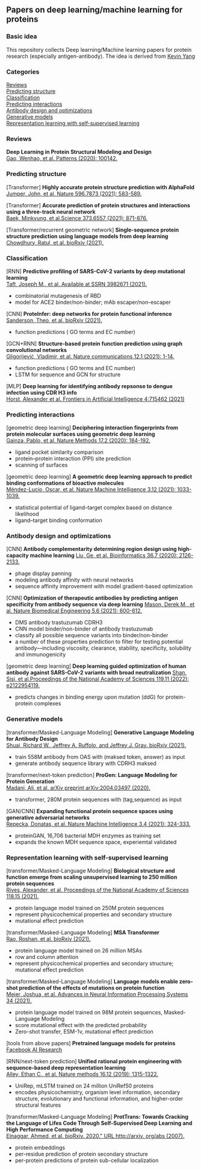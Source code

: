 ## Papers on deep learning/machine learning for proteins

### Basic idea

This repository collects Deep learning/Machine learning papers for protein research (especially antigen-antibody). The idea is derived from [Kevin Yang](https://github.com/yangkky/Machine-learning-for-proteins)

### Categories

[Reviews](#reviews)   
[Predicting structure](#predicting-structure)   
[Classification](#classification-and-annotation)    
[Predicting interactions](#predicting-interactions)   
[Antibody design and optimizations](#antibody-design-and-optimizations)  
[Generative models](#generative-models)   
[Representation learning with self-supervised learning](#representation-learning-with-self-supervised-learning)    

### Reviews

**Deep Learning in Protein Structural Modeling and Design**     
[Gao, Wenhao, et al. Patterns (2020): 100142.](https://doi.org/10.1016/j.patter.2020.100142)

### Predicting structure
[Transformer]
**Highly accurate protein structure prediction with AlphaFold**   
[Jumper, John, et al. Nature 596.7873 (2021): 583-589.](https://doi.org/10.1038/s41586-021-03819-2)

[Transformer]
**Accurate prediction of protein structures and interactions using a three-track neural network**   
[Baek, Minkyung, et al.Science 373.6557 (2021): 871-876.](https://doi.org/10.1126/science.abj8754)

[Transformer/recurrent geometric network]
**Single-sequence protein structure prediction using language models from deep learning**
[Chowdhury, Ratul, et al. bioRxiv (2021).](https://doi.org/10.1101/2021.08.02.454840)

### Classification
[RNN]
**Predictive profiling of SARS-CoV-2 variants by deep mutational learning**   
[Taft, Joseph M., et al. Available at SSRN 3982671 (2021).](https://doi.org/10.1101/2021.12.07.471580)   
- combinatorial mutagenesis of RBD
- model for ACE2 binder/non-binder; mAb escaper/non-escaper

[CNN]
**ProteInfer: deep networks for protein functional inference**   
[Sanderson, Theo, et al. bioRxiv (2021).](https://doi.org/10.1101/2021.09.20.461077)   
- function predictions ( GO terms and EC number)

[GCN+RNN]
**Structure-based protein function prediction using graph convolutional networks**   
[Gligorijević, Vladimir, et al. Nature communications 12.1 (2021): 1-14.](https://doi.org/10.1038/s41467-021-23303-9)   
- function predictions ( GO terms and EC number)
- LSTM for sequence and GCN for structure

[MLP]
**Deep learning for identifying antibody repsonse to dengue infection using CDR H3 info**   
[Horst, Alexander et al. Frontiers in Artificial Intelligence 4:715462 (2021)](https://doi.org/10.3389/frai.2021.715462)

### Predicting interactions
[geometric deep learning]
**Deciphering interaction fingerprints from protein molecular surfaces using geometric deep learning**   
[Gainza, Pablo, et al. Nature Methods 17.2 (2020): 184-192.](https://doi.org/10.1038/s41592-019-0666-6)   
- ligand pocket similarity comparison
- protein–protein interaction (PPI) site prediction
- scanning of surfaces

[geometric deep learning]
**A geometric deep learning approach to predict binding conformations of bioactive molecules**   
[Méndez-Lucio, Oscar, et al. Nature Machine Intelligence 3.12 (2021): 1033-1039.](https://doi.org/10.1038/s42256-021-00409-9)   
- statistical potential of ligand–target complex based on distance likelihood
- ligand–target binding conformation

### Antibody design and optimizations
[CNN]
**Antibody complementarity determining region design using high-capacity machine learning**
[Liu, Ge, et al. Bioinformatics 36.7 (2020): 2126-2133.](https://doi.org/10.1093/bioinformatics/btz895)
- phage display panning
- modeling antibody affinity with neural networks 
- sequence affinity improvement with model gradient-based optimization

[CNN]
**Optimization of therapeutic antibodies by predicting antigen specificity from antibody sequence via deep learning**
[Mason, Derek M., et al. Nature Biomedical Engineering 5.6 (2021): 600-612.](https://doi.org/10.1038/s41551-021-00699-9)
- DMS antibody trastuzumab CDRH3
- CNN model binder/non-binder of antibody trastuzumab
- classify all possible sequence variants into binder/non-binder
- a number of these properties prediction to filter for testing potential antibody—including viscosity, clearance, stability, specificity, solubility and immunogenicity

[geometric deep learning]
**Deep learning guided optimization of human antibody against SARS-CoV-2 variants with broad neutralization**
[Shan, Sisi, et al.Proceedings of the National Academy of Sciences 119.11 (2022): e2122954119.](https://doi.org/10.1073/pnas.2122954119)
- predicts changes in binding energy upon mutation (ddG) for protein-protein complexes

### Generative models
[transformer/Masked-Language Modeling]
**Generative Language Modeling for Antibody Design**   
[Shuai, Richard W., Jeffrey A. Ruffolo, and Jeffrey J. Gray. bioRxiv (2021).](https://doi.org/10.1101/2021.12.13.472419)   
- train 558M antibody from OAS with (maksed token, answer) as input
- generate antibody sequence library with CDRH3 maksed

[transformer/next-token prediction]
**ProGen: Language Modeling for Protein Generation**   
[Madani, Ali, et al. arXiv preprint arXiv:2004.03497 (2020).](https://arxiv.org/abs/2004.03497)
- transformer, 280M protein sequences with (tag,sequence) as input

[GAN/CNN]
**Expanding functional protein sequence spaces using generative adversarial networks**   
[Repecka, Donatas, et al. Nature Machine Intelligence 3.4 (2021): 324-333.](https://doi.org/10.1038/s42256-021-00310-5)
- proteinGAN, 16,706 bacterial MDH enzymes as training set
- expands the known MDH sequence space, experiemtal validated


### Representation learning with self-supervised learning
[transformer/Masked-Language Modeling]
**Biological structure and function emerge from scaling unsupervised learning to 250 million protein sequences**   
[Rives, Alexander, et al. Proceedings of the National Academy of Sciences 118.15 (2021).](https://doi.org/10.1073/pnas.2016239118)
- protein language model trained on 250M protein sequences
- represent physicochemical properties and secondary structure
- mutational effect prediction

[transformer/Masked-Language Modeling]
**MSA Transformer**   
[Rao, Roshan, et al. bioRxiv (2021).](https://doi.org/10.1101/2021.02.12.430858)
- protein language model trained on 26 million MSAs
- row and column attention
- represent physicochemical properties and secondary structure; mutational effect prediction

[transformer/Masked-Language Modeling]
**Language models enable zero-shot prediction of the effects of mutations on protein function**   
[Meier, Joshua, et al. Advances in Neural Information Processing Systems 34 (2021).](https://doi.org/10.1101/2021.07.09.450648)
- protein language model trained on 98M protein sequences, Masked-Language Modeling
- score mutational effect with the predicted probability
- Zero-shot transfer, ESM-1v, mutational effect prediction

[tools from above papers]
**Pretrained language models for proteins**
[Facebook AI Research](https://github.com/facebookresearch/esm)

[RNN/next-token prediction]
**Unified rational protein engineering with sequence-based deep representation learning**   
[Alley, Ethan C., et al. Nature methods 16.12 (2019): 1315-1322.](https://doi.org/10.1038/s41592-019-0598-1)
- UniRep, mLSTM trained on 24 million UniRef50 proteins
- encodes physicochemistry, organism level information, secondary structure, evolutionary and functional information, and higher-order structural features

[transformer/Masked-Language Modeling]
**ProtTrans: Towards Cracking the Language of Lifes Code Through Self-Supervised Deep Learning and High Performance Computing**   
[Elnaggar, Ahmed, et al. bioRxiv. 2020." URL http://arxiv. org/abs (2007).](https://github.com/agemagician/ProtTrans)
- protein embeddings
- per-residue prediction of protein secondary structure
- per-protein predictions of protein sub-cellular localization
